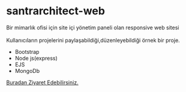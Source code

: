# santrarchitect-web
Bir mimarlık ofisi için site içi yönetim paneli olan responsive web sitesi
<br>
<br>
Kullanıcıların projelerini paylaşabildiği,düzenleyebildiği örnek bir proje.
<ul>
<li>Bootstrap</li>
<li>Node js(express)</li>
<li>EJS</li>
<li>MongoDb</li>
</ul>
<a href="https://santrarchitect.herokuapp.com/">Buradan Ziyaret Edebilirsiniz.</a>
